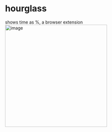 # hourglass
shows time as %, a browser extension <br>
<img width="333" alt="image" src="https://github.com/user-attachments/assets/48db1cde-b890-4034-9799-96947dcf7371" />
